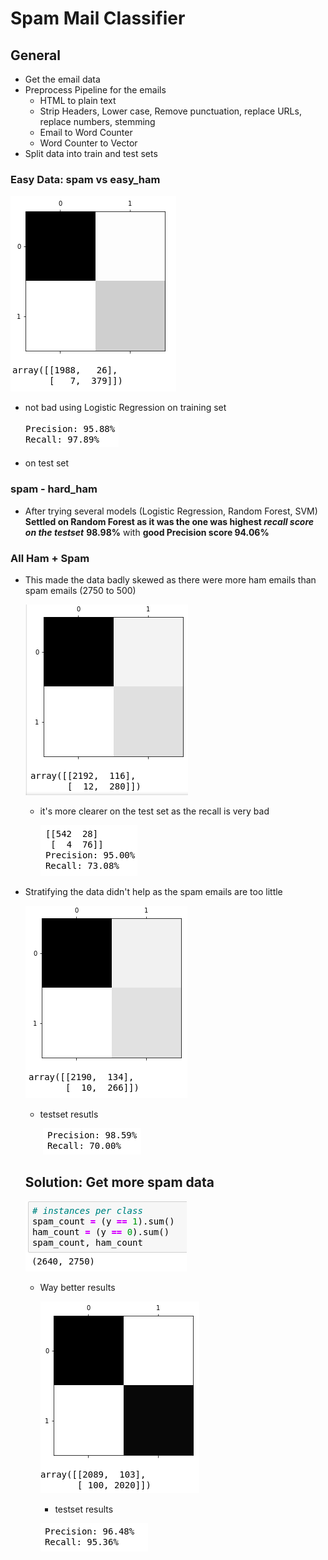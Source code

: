 # Spam Mail Classifier

## General 

- Get the email data
- Preprocess Pipeline for the emails 
  - HTML to plain text
  - Strip Headers, Lower case, Remove punctuation, replace URLs, replace numbers, stemming
  - Email to Word Counter 
  - Word Counter to Vector 
- Split data into train and test sets

### Easy Data: spam vs easy_ham

![image-20200201181655887](/imgs/image-20200201181655887.png)

- not bad using Logistic Regression on training set

  ![image-20200201181818215](/imgs/image-20200201181818215.png)

- on test set

### spam - hard_ham

- After trying several models (Logistic Regression, Random Forest, SVM) **Settled on Random Forest as it was the one was highest *recall score on the testset*** **98.98%** with **good Precision score 94.06%**

### All Ham + Spam 

- This made the data badly skewed as there were more ham emails than spam emails (2750 to 500)

  ![image-20200201185205698](/imgs/image-20200201185205698.png)

  - it's more clearer on the test set as the recall is very bad

    ![image-20200201185324265](/imgs/image-20200201185324265.png)

- Stratifying the data didn't help as the spam emails are too little

  ![image-20200201185559970](/imgs/image-20200201185559970.png)

  - testset resutls

    ​														 ![image-20200201185655194](/imgs/image-20200201185655194.png)

  ## Solution: Get more spam data

  ![image-20200201185925254](/imgs/image-20200201185925254.png)

  - Way better results 

    ![image-20200201190247786](/imgs/image-20200201190247786.png)

    - testset results 

    ![image-20200201190448308](/imgs/image-20200201190448308.png)
